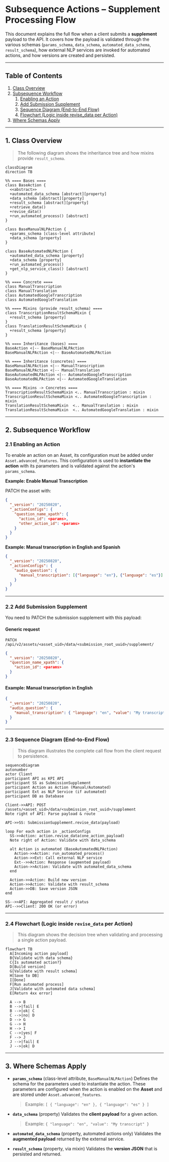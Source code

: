 # Subsequence Actions – Supplement Processing Flow

This document explains the full flow when a client submits a **supplement** payload to the API.
It covers how the payload is validated through the various schemas (`params_schema`, `data_schema`, `automated_data_schema`, `result_schema`), how external NLP services are invoked for automated actions, and how versions are created and persisted.

---

## Table of Contents

1. [Class Overview](#1-class-overview)
2. [Subsequence Workflow](#2-subsequence-workflow)
   1. [Enabling an Action](#21-enabling-an-action)
   2. [Add Submission Supplement](#22-add-submission-supplement)
   3. [Sequence Diagram (End-to-End Flow)](#23-sequence-diagram-end-to-end-flow)
   4. [Flowchart (Logic inside revise_data per Action)](#24-flowchart-logic-inside-revise_data-per-action)
3. [Where Schemas Apply](#3-where-schemas-apply)

---

## 1. Class Overview

> The following diagram shows the inheritance tree and how mixins provide `result_schema`.

```mermaid
classDiagram
direction TB

%% ==== Bases ====
class BaseAction {
  <<abstract>>
  +automated_data_schema [abstract][property]
  +data_schema [abstract][property]
  +result_schema [abstract][property]
  +retrieve_data()
  +revise_data()
  +run_automated_process() [abstract]
}

class BaseManualNLPAction {
  +params_schema [class-level attribute]
  +data_schema [property]
}

class BaseAutomatedNLPAction {
  +automated_data_schema [property]
  +data_schema [property]
  +run_automated_process()
  +get_nlp_service_class() [abstract]
}

%% ==== Concrete ====
class ManualTranscription
class ManualTranslation
class AutomatedGoogleTranscription
class AutomatedGoogleTranslation

%% ==== Mixins (provide result_schema) ====
class TranscriptionResultSchemaMixin {
  +result_schema [property]
}
class TranslationResultSchemaMixin {
  +result_schema [property]
}

%% ==== Inheritance (bases) ====
BaseAction <|-- BaseManualNLPAction
BaseManualNLPAction <|-- BaseAutomatedNLPAction

%% ==== Inheritance (concretes) ====
BaseManualNLPAction <|-- ManualTranscription
BaseManualNLPAction <|-- ManualTranslation
BaseAutomatedNLPAction <|-- AutomatedGoogleTranscription
BaseAutomatedNLPAction <|-- AutomatedGoogleTranslation

%% ==== Mixins -> Concretes ====
TranscriptionResultSchemaMixin <.. ManualTranscription : mixin
TranscriptionResultSchemaMixin <.. AutomatedGoogleTranscription : mixin
TranslationResultSchemaMixin  <.. ManualTranslation : mixin
TranslationResultSchemaMixin  <.. AutomatedGoogleTranslation : mixin
```

---

## 2. Subsequence Workflow

### 2.1 Enabling an Action

To enable an action on an Asset, its configuration must be added under
`Asset.advanced_features`. This configuration is used to **instantiate the
action** with its parameters and is validated against the action's
`params_schema`.

**Example: Enable Manual Transcription**

PATCH the asset with:

```json
{
  "_version": "20250820",
  "_actionConfigs": {
    "question_name_xpath": {
      "action_id": <params>,
      "other_action_id": <params>
    }
  }
}
```

**Example: Manual transcription in English and Spanish**

```json
{
  "_version": "20250820",
  "_actionConfigs": {
    "audio_question": {
      "manual_transcription": [{"language": "en"}, {"language": "es"}]
    }
  }
}
```

---

### 2.2 Add Submission Supplement

You need to PATCH the submission supplement with this payload:

#### Generic request

```
PATCH /api/v2/assets/<asset_uid>/data/<submission_root_uuid>/supplement/
```

```json
{
  "_version": "20250820",
  "question_name_xpath": {
    "action_id": <params>
  }
}
```

#### Example: Manual transcription in English

```json
{
  "_version": "20250820",
  "audio_question": {
    "manual_transcription": { "language": "en", "value": "My transcript" }
  }
}
```

---

### 2.3 Sequence Diagram (End-to-End Flow)

> This diagram illustrates the complete call flow from the client request to persistence.

```mermaid
sequenceDiagram
autonumber
actor Client
participant API as KPI API
participant SS as SubmissionSupplement
participant Action as Action (Manual/Automated)
participant Ext as NLP Service (if automated)
participant DB as Database

Client->>API: POST /assets/<asset_uid>/data/<submission_root_uuid>/supplement
Note right of API: Parse payload & route

API->>SS: SubmissionSupplement.revise_data(payload)

loop For each action in _actionConfigs
  SS->>Action: action.revise_data(one_action_payload)
  Note right of Action: Validate with data_schema

  alt Action is automated (BaseAutomatedNLPAction)
    Action->>Action: run_automated_process()
    Action->>Ext: Call external NLP service
    Ext-->>Action: Response (augmented payload)
    Action->>Action: Validate with automated_data_schema
  end

  Action->>Action: Build new version
  Action->>Action: Validate with result_schema
  Action->>DB: Save version JSON
end

SS-->>API: Aggregated result / status
API-->>Client: 200 OK (or error)
```

---

### 2.4 Flowchart (Logic inside `revise_data` per Action)

> This diagram shows the decision tree when validating and processing a single action payload.

```mermaid
flowchart TB
  A[Incoming action payload]
  B{Validate with data schema}
  C{Is automated action?}
  D[Build version]
  G[Validate with result schema]
  H[Save to DB]
  I[Done]
  F[Run automated process]
  J[Validate with automated data schema]
  E[Return 4xx error]

  A --> B
  B -->|fail| E
  B -->|ok| C
  C -->|no| D
  D --> G
  G --> H
  H --> I
  C -->|yes| F
  F --> J
  J -->|fail| E
  J -->|ok| D
```

---

## 3. Where Schemas Apply

- **`params_schema`** (class-level attribute, `BaseManualNLPAction`)
  Defines the schema for the parameters used to instantiate the action.
  These parameters are configured when the action is enabled on the **Asset**
  and are stored under `Asset.advanced_features`.
  > Example: `[ { "language": "en" }, { "language": "es" } ]`

- **`data_schema`** (property)
  Validates the **client payload** for a given action.
  > Example: `{ "language": "en", "value": "My transcript" }`

- **`automated_data_schema`** (property, automated actions only)
  Validates the **augmented payload** returned by the external service.

- **`result_schema`** (property, via mixin)
  Validates the **version JSON** that is persisted and returned.
